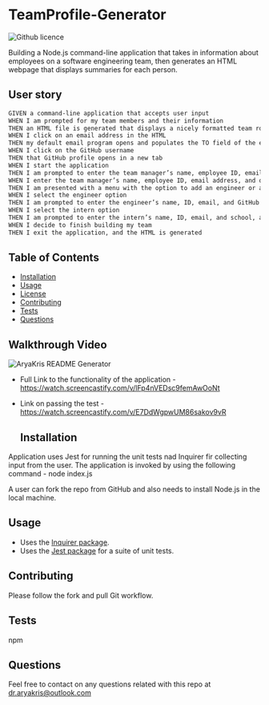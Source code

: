 # TeamProfile-Generator

 ![Github licence](http://img.shields.io/badge/license-MIT-blue.svg)

Building a Node.js command-line application that takes in information about employees on a software engineering team, then generates an HTML webpage that displays summaries for each person. 

## User story

```md
GIVEN a command-line application that accepts user input
WHEN I am prompted for my team members and their information
THEN an HTML file is generated that displays a nicely formatted team roster based on user input
WHEN I click on an email address in the HTML
THEN my default email program opens and populates the TO field of the email with the address
WHEN I click on the GitHub username
THEN that GitHub profile opens in a new tab
WHEN I start the application
THEN I am prompted to enter the team manager’s name, employee ID, email address, and office number
WHEN I enter the team manager’s name, employee ID, email address, and office number
THEN I am presented with a menu with the option to add an engineer or an intern or to finish building my team
WHEN I select the engineer option
THEN I am prompted to enter the engineer’s name, ID, email, and GitHub username, and I am taken back to the menu
WHEN I select the intern option
THEN I am prompted to enter the intern’s name, ID, email, and school, and I am taken back to the menu
WHEN I decide to finish building my team
THEN I exit the application, and the HTML is generated
```

## Table of Contents 

  * [Installation](#installation)
  * [Usage](#usage)
  * [License](#license)
  * [Contributing](#contributing)
  * [Tests](#tests)
  * [Questions](#questions)


## Walkthrough Video

![AryaKris README Generator](./dist/TeamProfile.gif)

* Full Link to the functionality of the application - https://watch.screencastify.com/v/lFp4nVEDsc9femAwOoNt

* Link on passing the test - https://watch.screencastify.com/v/E7DdWgpwUM86sakov9vR

  ## Installation
 Application uses Jest for running the unit tests nad Inquirer fir collecting input from the user. The application is invoked by using the following command - node index.js

  A user can fork the repo from GitHub and also needs to install Node.js in the local machine. 

  ## Usage

  * Uses the [Inquirer package](https://www.npmjs.com/package/inquirer).
  * Uses the [Jest package](https://www.npmjs.com/package/jest) for a suite of unit tests.

  ## Contributing

  Please follow the fork and pull Git workflow. 

  ## Tests
  npm

  ## Questions
  Feel free to contact on any questions related with this repo at dr.aryakris@outlook.com

